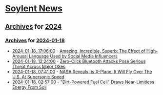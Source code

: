 # [Soylent News](../../../README.md)

## [Archives](../../index.md) for [2024](../index.md)

### [Archives](../../index.md) for [2024-01-18](index.md)

* [2024-01-18, 17:06:00](https://soylentnews.org/article.pl?sid=24/01/18/0339205&from=rss) - [Amazing, Incredible, Superb: The Effect of High-Arousal Language Used by Social Media Influencers](https://soylentnews.org/article.pl?sid=24/01/18/0339205&from=rss)
* [2024-01-18, 12:24:00](https://soylentnews.org/article.pl?sid=24/01/17/1113216&from=rss) - [Zero-Click Bluetooth Attacks Pose Serious Threat Across Major OSes](https://soylentnews.org/article.pl?sid=24/01/17/1113216&from=rss)
* [2024-01-18, 07:41:00](https://soylentnews.org/article.pl?sid=24/01/17/1043205&from=rss) - [NASA Reveals Its X-Plane. It Will Fly Over The U.S. At Supersonic Speed](https://soylentnews.org/article.pl?sid=24/01/17/1043205&from=rss)
* [2024-01-18, 02:57:00](https://soylentnews.org/article.pl?sid=24/01/17/1028252&from=rss) - [\"Dirt-Powered Fuel Cell\" Draws Near-Limitless Energy From Soil](https://soylentnews.org/article.pl?sid=24/01/17/1028252&from=rss)
